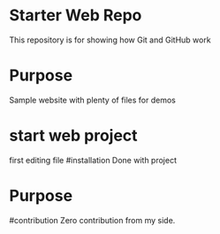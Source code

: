 # Starter Web Repo

This repository is for showing how Git and GitHub work

# Purpose


Sample website with plenty of files for demos

# start web project
first editing file
#installation
Done with project
# Purpose

#contribution
Zero contribution from my side.
